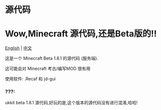 # 源代码
Wow,Minecraft 源代码,还是Beta版的!!
==========
[English](./README.md) | [中文](./README.zh-CN.md)

这是一个 Minecraft Beta 1.8.1 的源代码 (服务端).

这可能会对 Minecraft 考古/编写MOD 很有用

使用软件: .Recaf 和 jd-gui

### ???:
ukkit beta 1.8.1 源代码,好玩的是,这个版本的源代码没有进行混淆,哈哈!
